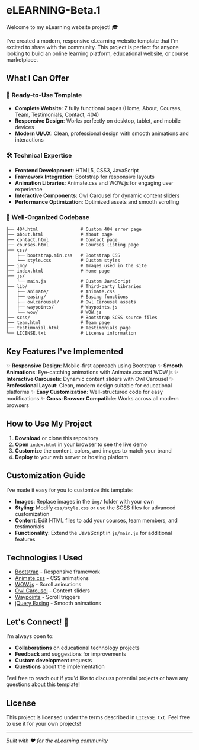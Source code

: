 # eLEARNING-Beta.1

Welcome to my eLearning website project! 🎓

I've created a modern, responsive eLearning website template that I'm excited to share with the community. This project is perfect for anyone looking to build an online learning platform, educational website, or course marketplace.

## What I Can Offer

### 🚀 Ready-to-Use Template
- **Complete Website**: 7 fully functional pages (Home, About, Courses, Team, Testimonials, Contact, 404)
- **Responsive Design**: Works perfectly on desktop, tablet, and mobile devices
- **Modern UI/UX**: Clean, professional design with smooth animations and interactions

### 🛠️ Technical Expertise
- **Frontend Development**: HTML5, CSS3, JavaScript
- **Framework Integration**: Bootstrap for responsive layouts
- **Animation Libraries**: Animate.css and WOW.js for engaging user experience
- **Interactive Components**: Owl Carousel for dynamic content sliders
- **Performance Optimization**: Optimized assets and smooth scrolling

### 📁 Well-Organized Codebase
```
├── 404.html                # Custom 404 error page
├── about.html              # About page
├── contact.html            # Contact page
├── courses.html            # Courses listing page
├── css/
│   ├── bootstrap.min.css   # Bootstrap CSS
│   └── style.css           # Custom styles
├── img/                    # Images used in the site
├── index.html              # Home page
├── js/
│   └── main.js             # Custom JavaScript
├── lib/                    # Third-party libraries
│   ├── animate/            # Animate.css
│   ├── easing/             # Easing functions
│   ├── owlcarousel/        # Owl Carousel assets
│   ├── waypoints/          # Waypoints.js
│   └── wow/                # WOW.js
├── scss/                   # Bootstrap SCSS source files
├── team.html               # Team page
├── testimonial.html        # Testimonials page
└── LICENSE.txt             # License information
```

## Key Features I've Implemented

✨ **Responsive Design**: Mobile-first approach using Bootstrap
✨ **Smooth Animations**: Eye-catching animations with Animate.css and WOW.js
✨ **Interactive Carousels**: Dynamic content sliders with Owl Carousel
✨ **Professional Layout**: Clean, modern design suitable for educational platforms
✨ **Easy Customization**: Well-structured code for easy modifications
✨ **Cross-Browser Compatible**: Works across all modern browsers

## How to Use My Project

1. **Download** or clone this repository
2. **Open** `index.html` in your browser to see the live demo
3. **Customize** the content, colors, and images to match your brand
4. **Deploy** to your web server or hosting platform

## Customization Guide

I've made it easy for you to customize this template:

- **Images**: Replace images in the `img/` folder with your own
- **Styling**: Modify `css/style.css` or use the SCSS files for advanced customization
- **Content**: Edit HTML files to add your courses, team members, and testimonials
- **Functionality**: Extend the JavaScript in `js/main.js` for additional features

## Technologies I Used

- [Bootstrap](https://getbootstrap.com/) - Responsive framework
- [Animate.css](https://animate.style/) - CSS animations
- [WOW.js](https://wowjs.uk/) - Scroll animations
- [Owl Carousel](https://owlcarousel2.github.io/OwlCarousel2/) - Content sliders
- [Waypoints](http://imakewebthings.com/waypoints/) - Scroll triggers
- [jQuery Easing](https://gsgd.co.uk/sandbox/jquery/easing/) - Smooth animations

## Let's Connect! 🤝

I'm always open to:
- **Collaborations** on educational technology projects
- **Feedback** and suggestions for improvements
- **Custom development** requests
- **Questions** about the implementation

Feel free to reach out if you'd like to discuss potential projects or have any questions about this template!

## License

This project is licensed under the terms described in `LICENSE.txt`. Feel free to use it for your own projects!

---

*Built with ❤️ for the eLearning community* 
